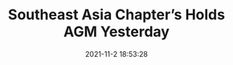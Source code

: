 ---
"title": "Southeast Asia Chapter’s Holds AGM Yesterday"
"date": "2021-11-2 18:53:28"
"feed_name": "IADC"
"feed_website": "https://www.iadc.org/"
"feed_rss": "https://www.iadc.org/feed/"
"link": "https://www.iadc.org/drillbits/southeast-asia-chapters-holds-2021-annual-general-meeting-on-2-november/"
"source": "None"
"file": "_posts/2021-1-1-4ebeb556a8eb5f0a753318276be97b376f52644d.md"
"accident": "0"
"drilling": "0"
"dead": "0"
"injured": "0"
"arrested": "0"
"place": "unknown place"
"where": "unknown site"
"causes": "unknown"
"place_uri": "unknown place"
---